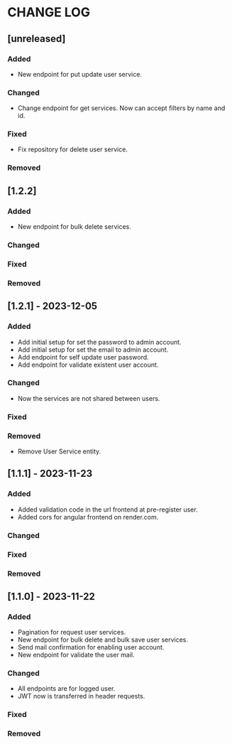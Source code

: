 # CHANGE LOG

## [unreleased]

### Added
- New endpoint for put update user service.

### Changed
- Change endpoint for get services. Now can accept filters by name and id.

### Fixed
- Fix repository for delete user service.

### Removed

## [1.2.2]

### Added
- New endpoint for bulk delete services.

### Changed

### Fixed

### Removed

## [1.2.1] - 2023-12-05

### Added
- Add initial setup for set the password to admin account.
- Add initial setup for set the email to admin account.
- Add endpoint for self update user password.
- Add endpoint for validate existent user account.

### Changed
- Now the services are not shared between users.

### Fixed

### Removed
- Remove User Service entity.

## [1.1.1] - 2023-11-23

### Added
- Added validation code in the url frontend at pre-register user.
- Added cors for angular frontend on render.com.

### Changed

### Fixed

### Removed

## [1.1.0] - 2023-11-22

### Added
- Pagination for request user services.
- New endpoint for bulk delete and bulk save user services.
- Send mail confirmation for enabling user account.
- New endpoint for validate the user mail.

### Changed
- All endpoints are for logged user.
- JWT now is transferred in header requests.

### Fixed

### Removed